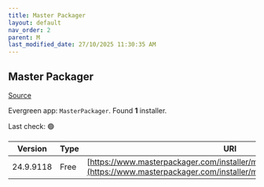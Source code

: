 ```yaml
---
title: Master Packager
layout: default
nav_order: 2
parent: M
last_modified_date: 27/10/2025 11:30:35 AM
---
```


## Master Packager

[Source](https://www.masterpackager.com/)

Evergreen app: `MasterPackager`. Found **1** installer.

Last check: 🟢

| Version   | Type | URI                                                                                                                                            |
| --------- | ---- | ---------------------------------------------------------------------------------------------------------------------------------------------- |
| 24.9.9118 | Free | [https://www.masterpackager.com/installer/masterpackager_24.9.9118.msi](https://www.masterpackager.com/installer/masterpackager_24.9.9118.msi) |
